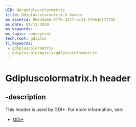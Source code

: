 ```yaml
---
UID: NA:gdipluscolormatrix
title: Gdipluscolormatrix.h header
ms.assetid: 86e3da6b-07f6-3277-ac31-5f9e4617774b
ms.date: 01/11/2019
ms.keywords: 
ms.topic: conceptual
tech.root: gdiplus
f1_keywords:
 - gdipluscolormatrix
 - gdipluscolormatrix/gdipluscolormatrix
---
```


# Gdipluscolormatrix.h header


## -description

This header is used by GDI+. For more information, see:

- [GDI+](../_gdiplus/index.md)

